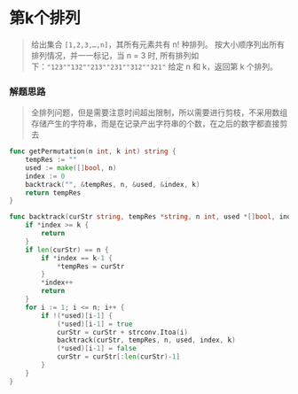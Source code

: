 # 第k个排列
> 给出集合 `[1,2,3,…,n]`，其所有元素共有 n! 种排列。
> 按大小顺序列出所有排列情况，并一一标记，当 n = 3 时, 所有排列如下：`"123""132""213""231""312""321"`
> 给定 n 和 k，返回第 k 个排列。

### 解题思路
> 全排列问题，但是需要注意时间超出限制，所以需要进行剪枝，不采用数组存储产生的字符串，而是在记录产出字符串的个数，在之后的数字都直接剪去

```go
func getPermutation(n int, k int) string {
	tempRes := ""
	used := make([]bool, n)
	index := 0
	backtrack("", &tempRes, n, &used, &index, k)
	return tempRes
}

func backtrack(curStr string, tempRes *string, n int, used *[]bool, index *int, k int) {
	if *index >= k {
		return
	}
	if len(curStr) == n {
		if *index == k-1 {
			*tempRes = curStr
		}
		*index++
		return
	}
	for i := 1; i <= n; i++ {
		if !(*used)[i-1] {
			(*used)[i-1] = true
			curStr = curStr + strconv.Itoa(i)
			backtrack(curStr, tempRes, n, used, index, k)
			(*used)[i-1] = false
			curStr = curStr[:len(curStr)-1]
		}
	}
}
```
